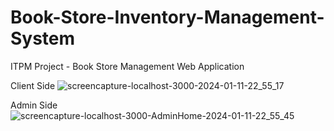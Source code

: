 # Book-Store-Inventory-Management-System
ITPM Project - Book Store Management Web Application

Client Side
![screencapture-localhost-3000-2024-01-11-22_55_17](https://github.com/harsha19980324/Book-Store-Inventory-Management-System/assets/84613888/83bf7ea8-3db6-4cf5-9a20-c2aabcaadda2)

Admin Side
![screencapture-localhost-3000-AdminHome-2024-01-11-22_55_45](https://github.com/harsha19980324/Book-Store-Inventory-Management-System/assets/84613888/18530569-f204-49b3-a7d0-7ab733219dd3)


